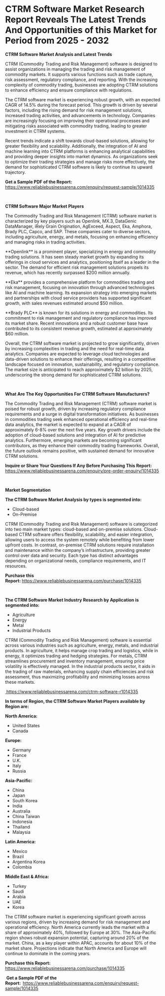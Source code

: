 <p><h1>CTRM Software Market Research Report Reveals The Latest Trends And Opportunities of this Market for Period from 2025 - 2032</h1></p><p><strong>CTRM Software Market Analysis and Latest Trends</strong></p>
<p><p>CTRM (Commodity Trading and Risk Management) software is designed to assist organizations in managing the trading and risk management of commodity markets. It supports various functions such as trade capture, risk assessment, regulatory compliance, and reporting. With the increasing complexity of commodity trading, businesses are adopting CTRM solutions to enhance efficiency and ensure compliance with regulations.</p><p>The CTRM software market is experiencing robust growth, with an expected CAGR of 14.5% during the forecast period. This growth is driven by several factors, including the rising demand for risk management solutions, increased trading activities, and advancements in technology. Companies are increasingly focusing on improving their operational processes and mitigating risks associated with commodity trading, leading to greater investment in CTRM systems.</p><p>Recent trends indicate a shift towards cloud-based solutions, allowing for greater flexibility and scalability. Additionally, the integration of AI and machine learning into CTRM platforms is enhancing analytical capabilities and providing deeper insights into market dynamics. As organizations seek to optimize their trading strategies and manage risks more effectively, the demand for sophisticated CTRM software is likely to continue its upward trajectory.</p></p>
<p><strong>Get a Sample PDF of the Report:&nbsp;</strong> <a href="https://www.reliablebusinessarena.com/enquiry/request-sample/1014335?utm_campaign=3063&utm_medium=2&utm_source=Github&utm_content=ia&utm_term=17042025&utm_id=ctrm-software">https://www.reliablebusinessarena.com/enquiry/request-sample/1014335</a></p>
<p>&nbsp;</p>
<p><strong>CTRM Software Major Market Players</strong></p>
<p><p>The Commodity Trading and Risk Management (CTRM) software market is characterized by key players such as Openlink, MX.3, DataGenic DataManager, iRely Grain Origination, AgExceed, Aspect, Eka, Amphora, Brady PLC, Capco, and SAP. These companies cater to diverse sectors, including agriculture, energy, and metals, focusing on enhancing efficiency and managing risks in trading activities.</p><p>**Openlink** is a prominent player, specializing in energy and commodity trading solutions. It has seen steady market growth by expanding its offerings in cloud services and analytics, positioning itself as a leader in the sector. The demand for efficient risk management solutions propels its revenue, which has recently surpassed $200 million annually.</p><p>**Eka** provides a comprehensive platform for commodities trading and risk management, focusing on innovation through advanced technologies like AI and machine learning. Its expansion strategy into emerging markets and partnerships with cloud service providers has supported significant growth, with sales revenues estimated around $50 million.</p><p>**Brady PLC** is known for its solutions in energy and commodities. Its commitment to risk management and regulatory compliance has improved its market share. Recent innovations and a robust customer base have contributed to its consistent revenue growth, estimated at approximately $60 million.</p><p>Overall, the CTRM software market is projected to grow significantly, driven by increasing complexities in trading and the need for real-time data analytics. Companies are expected to leverage cloud technologies and data-driven solutions to enhance their offerings, resulting in a competitive landscape focused on innovation, sustainability, and regulatory compliance. The market size is anticipated to reach approximately $2 billion by 2025, underscoring the strong demand for sophisticated CTRM solutions.</p></p>
<p>&nbsp;</p>
<p><strong>What Are The Key Opportunities For CTRM Software Manufacturers?</strong></p>
<p><p>The Commodity Trading and Risk Management (CTRM) software market is poised for robust growth, driven by increasing regulatory compliance requirements and a surge in digital transformation initiatives. As businesses in commodities trading seek enhanced operational efficiency and real-time data analytics, the market is expected to expand at a CAGR of approximately 6-8% over the next five years. Key growth drivers include the adoption of cloud-based solutions and integration of AI for predictive analytics. Furthermore, emerging markets are becoming significant contributors, as they enhance their commodity trading frameworks. Overall, the future outlook remains positive, with sustained demand for innovative CTRM solutions.</p></p>
<p><strong>Inquire or Share Your Questions If Any Before Purchasing This Report:</strong> <a href="https://www.reliablebusinessarena.com/enquiry/pre-order-enquiry/1014335?utm_campaign=3063&utm_medium=2&utm_source=Github&utm_content=ia&utm_term=17042025&utm_id=ctrm-software">https://www.reliablebusinessarena.com/enquiry/pre-order-enquiry/1014335</a></p>
<p>&nbsp;</p>
<p><strong>Market Segmentation</strong></p>
<p><strong>The CTRM Software Market Analysis by types is segmented into:</strong></p>
<p><ul><li>Cloud-based</li><li>On-Premise</li></ul></p>
<p><p>CTRM (Commodity Trading and Risk Management) software is categorized into two main market types: cloud-based and on-premise solutions. Cloud-based CTRM software offers flexibility, scalability, and easier integration, allowing users to access the system remotely while benefiting from lower upfront costs. In contrast, on-premise CTRM solutions require installation and maintenance within the company’s infrastructure, providing greater control over data and security. Each type has distinct advantages depending on organizational needs, compliance requirements, and IT resources.</p></p>
<p><strong>Purchase this Report:&nbsp;</strong><a href="https://www.reliablebusinessarena.com/purchase/1014335?utm_campaign=3063&utm_medium=2&utm_source=Github&utm_content=ia&utm_term=17042025&utm_id=ctrm-software">https://www.reliablebusinessarena.com/purchase/1014335</a></p>
<p>&nbsp;</p>
<p><strong>The CTRM Software Market Industry Research by Application is segmented into:</strong></p>
<p><ul><li>Agriculture</li><li>Energy</li><li>Metal</li><li>Industrial Products</li></ul></p>
<p><p>CTRM (Commodity Trading and Risk Management) software is essential across various industries such as agriculture, energy, metals, and industrial products. In agriculture, it helps manage crop trading and logistics, while in energy, it optimizes trading and hedging strategies. For metals, CTRM streamlines procurement and inventory management, ensuring price volatility is effectively managed. In the industrial products sector, it aids in the trading of raw materials, enhancing supply chain efficiencies and risk assessment, thus maximizing profitability and minimizing losses across these markets.</p></p>
<p><a href="https://www.reliablebusinessarena.com/ctrm-software-r1014335?utm_campaign=3063&utm_medium=2&utm_source=Github&utm_content=ia&utm_term=17042025&utm_id=ctrm-software">&nbsp;https://www.reliablebusinessarena.com/ctrm-software-r1014335</a></p>
<p><strong>In terms of Region, the CTRM Software Market Players available by Region are:</strong></p>
<p>
    <p> <strong> North America: </strong>
        <ul>
            <li>United States</li>
            <li>Canada</li>
        </ul>
        </p> 
    <p> <strong> Europe: </strong>
        <ul>
            <li>Germany</li>
            <li>France</li>
            <li>U.K.</li>
            <li>Italy</li>
            <li>Russia</li>
        </ul>
        </p> 
    <p> <strong> Asia-Pacific: </strong>
        <ul>
            <li>China</li>
            <li>Japan</li>
            <li>South Korea</li>
            <li>India</li>
            <li>Australia</li>
            <li>China Taiwan</li>
            <li>Indonesia</li>
            <li>Thailand</li>
            <li>Malaysia</li>
        </ul>
        </p> 
    <p> <strong> Latin America: </strong>
        <ul>
            <li>Mexico</li>
            <li>Brazil</li>
            <li>Argentina Korea</li>
            <li>Colombia</li>
        </ul>
        </p> 
    <p> <strong> Middle East & Africa: </strong>
        <ul>
            <li>Turkey</li>
            <li>Saudi</li>
            <li>Arabia</li>
            <li>UAE</li>
            <li>Korea</li>
        </ul>
    </p>
    </p>
<p><p>The CTRM software market is experiencing significant growth across various regions, driven by increasing demand for risk management and operational efficiency. North America currently leads the market with a share of approximately 40%, followed by Europe at 30%. The Asia-Pacific region shows robust expansion potential, capturing around 20% of the market. China, as a key player within APAC, accounts for about 10% of the market share. Projections indicate that North America and Europe will continue to dominate in the coming years.</p></p>
<p><strong>Purchase this Report: </strong><a href="https://www.reliablebusinessarena.com/purchase/1014335?utm_campaign=3063&utm_medium=2&utm_source=Github&utm_content=ia&utm_term=17042025&utm_id=ctrm-software">https://www.reliablebusinessarena.com/purchase/1014335</a></p>
<p>&nbsp;<strong>Get a Sample PDF of the Report:&nbsp;&nbsp;</strong><a href="https://www.reliablebusinessarena.com/enquiry/request-sample/1014335?utm_campaign=3063&utm_medium=2&utm_source=Github&utm_content=ia&utm_term=17042025&utm_id=ctrm-software">https://www.reliablebusinessarena.com/enquiry/request-sample/1014335</a></p>
<p><strong></strong></p>
<p><p></p><p></p><p></p></p>